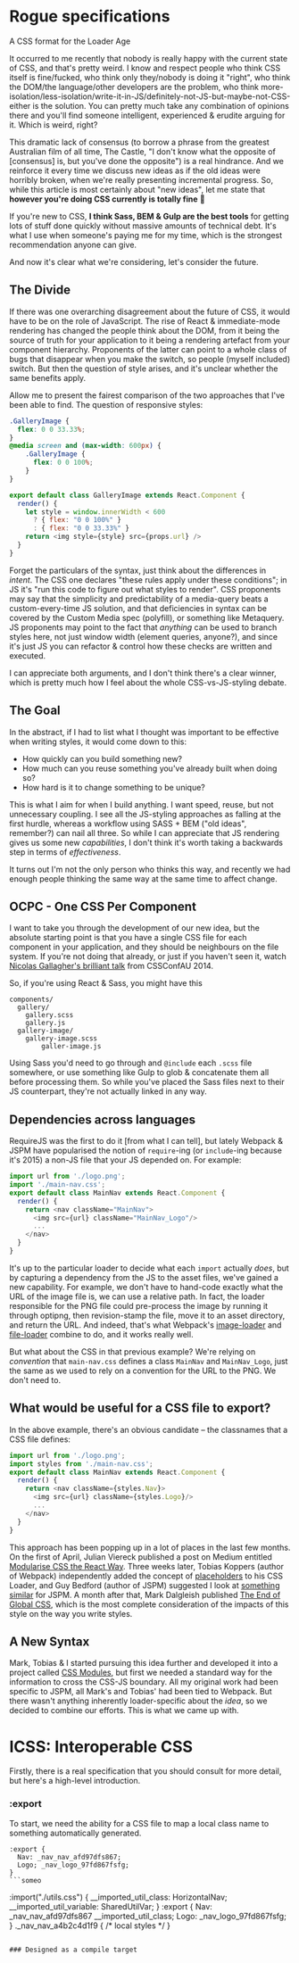 # Rogue specifications
A CSS format for the Loader Age

It occurred to me recently that nobody is really happy with the current state of CSS, and that's pretty weird. I know and respect people who think CSS itself is fine/fucked, who think only they/nobody is doing it "right", who think the DOM/the language/other developers are the problem, who think more-isolation/less-isolation/write-it-in-JS/definitely-not-JS-but-maybe-not-CSS-either is the solution. You can pretty much take any combination of opinions there and you'll find someone intelligent, experienced & erudite arguing for it. Which is weird, right?

This dramatic lack of consensus (to borrow a phrase from the greatest Australian film of all time, The Castle, "I don't know what the opposite of [consensus] is, but you've done the opposite") is a real hindrance. And we reinforce it every time we discuss new ideas as if the old ideas were horribly broken, when we're really presenting incremental progress. So, while this article is most certainly about "new ideas", let me state that **however you're doing CSS currently is totally fine** 🙏

If you're new to CSS, **I think Sass, BEM & Gulp are the best tools** for getting lots of stuff done quickly without massive amounts of technical debt. It's what I use when someone's paying me for my time, which is the strongest recommendation anyone can give.

And now it's clear what we're considering, let's consider the future.

## The Divide

If there was one overarching disagreement about the future of CSS, it would have to be on the role of JavaScript. The rise of React & immediate-mode rendering has changed the people think about the DOM, from it being the source of truth for your application to it being a rendering artefact from your component hierarchy. Proponents of the latter can point to a whole class of bugs that disappear when you make the switch, so people (myself included) switch. But then the question of style arises, and it's unclear whether the same benefits apply.

Allow me to present the fairest comparison of the two approaches that I've been able to find. The question of responsive styles:

```css
.GalleryImage {
  flex: 0 0 33.33%;
}
@media screen and (max-width: 600px) {
	.GalleryImage {
	  flex: 0 0 100%;
	}
}
```

```js
export default class GalleryImage extends React.Component {
  render() {
    let style = window.innerWidth < 600
      ? { flex: "0 0 100%" }
      : { flex: "0 0 33.33%" }
    return <img style={style} src={props.url} />
  }
}
```

Forget the particulars of the syntax, just think about the differences in *intent*. The CSS one declares "these rules apply under these conditions"; in JS it's "run this code to figure out what styles to render". CSS proponents may say that the simplicity and predictability of a media-query beats a custom-every-time JS solution, and that deficiencies in syntax can be covered by the Custom Media spec (polyfill), or something like Metaquery. JS proponents may point to the fact that *anything* can be used to branch styles here, not just window width (element queries, anyone?), and since it's just JS you can refactor & control how these checks are written and executed.

I can appreciate both arguments, and I don't think there's a clear winner, which is pretty much how I feel about the whole CSS-vs-JS-styling debate.

## The Goal

In the abstract, if I had to list what I thought was important to be effective when writing styles, it would come down to this:

- How quickly can you build something new?
- How much can you reuse something you've already built when doing so?
- How hard is it to change something to be unique?

This is what I aim for when I build anything. I want speed, reuse, but not unnecessary coupling. I see all the JS-styling approaches as falling at the first hurdle, whereas a workflow using SASS + BEM ("old ideas", remember?) can nail all three. So while I can appreciate that JS rendering gives us some new *capabilities*, I don't think it's worth taking a backwards step in terms of *effectiveness*.

It turns out I'm not the only person who thinks this way, and recently we had enough people thinking the same way at the same time to affect change.

## OCPC - One CSS Per Component

I want to take you through the development of our new idea, but the absolute starting point is that you have a single CSS file for each component in your application, and they should be neighbours on the file system. If you're not doing that already, or just if you haven't seen it, watch [Nicolas Gallagher's brilliant talk](https://www.youtube.com/watch?v=m0oMHG6ZXvo) from CSSConfAU 2014.

So, if you're using React & Sass, you might have this

```
components/
  gallery/
    gallery.scss
    gallery.js
  gallery-image/
    gallery-image.scss
		galler-image.js
```

Using Sass you'd need to go through and `@include` each `.scss` file somewhere, or use something like Gulp to glob & concatenate them all before processing them. So while you've placed the Sass files next to their JS counterpart, they're not actually linked in any way.

## Dependencies across languages

RequireJS was the first to do it [from what I can tell], but lately Webpack & JSPM have popularised the notion of `require`-ing (or `include`-ing because it's 2015) a non-JS file that your JS depended on. For example:

```js
import url from './logo.png';
import './main-nav.css';
export default class MainNav extends React.Component {
  render() {
    return <nav className="MainNav">
      <img src={url} className="MainNav_Logo"/>
      ...
    </nav>
  }
}
```

It's up to the particular loader to decide what each `import` actually *does*, but by capturing a dependency from the JS to the asset files, we've gained a new capability. For example, we don't have to hand-code exactly what the URL of the image file is, we can use a relative path. In fact, the loader responsible for the PNG file could pre-process the image by running it through optipng, then revision-stamp the file, move it to an asset directory, and return the URL. And indeed, that's what Webpack's [image-loader](https://github.com/tcoopman/image-webpack-loader) and [file-loader](https://github.com/webpack/file-loader) combine to do, and it works really well.

But what about the CSS in that previous example? We're relying on *convention* that `main-nav.css` defines a class `MainNav` and `MainNav_Logo`, just the same as we used to rely on a convention for the URL to the PNG. We don't need to.

## What would be useful for a CSS file to export?

In the above example, there's an obvious candidate – the classnames that a CSS file defines:

```js
import url from './logo.png';
import styles from './main-nav.css';
export default class MainNav extends React.Component {
  render() {
    return <nav className={styles.Nav}>
      <img src={url} className={styles.Logo}/>
      ...
    </nav>
  }
}
```

This approach has been popping up in a lot of places in the last few months. On the first of April, Julian Viereck published a post on Medium entitled [Modularise CSS the React Way](https://medium.com/@jviereck/modularise-css-the-react-way-1e817b317b04). Three weeks later, Tobias Koppers (author of Webpack) independently added the concept of [placeholders](https://github.com/webpack/css-loader/commit/d2c9c25721a711b0fe041c597b43646e82d9f145#diff-04c6e90faac2675aa89e2176d2eec7d8) to his CSS Loader, and Guy Bedford (author of JSPM) suggested I look at [something similar](https://github.com/systemjs/plugin-css/issues/30) for JSPM. A month after that, Mark Dalgleish published [The End of Global CSS](https://medium.com/seek-ui-engineering/the-end-of-global-css-90d2a4a06284), which is the most complete consideration of the impacts of this style on the way you write styles.

## A New Syntax

Mark, Tobias & I started pursuing this idea further and developed it into a project called [CSS Modules](https://github.com/css-modules/css-modules), but first we needed a standard way for the information to cross the CSS-JS boundary. All my original work had been specific to JSPM, all Mark's and Tobias' had been tied to Webpack. But there wasn't anything inherently loader-specific about the *idea*, so we decided to combine our efforts. This is what we came up with.

# ICSS: Interoperable CSS

Firstly, there is a real specification that you should consult for more detail, but here's a high-level introduction.

### :export

To start, we need the ability for a CSS file to map a local class name to something automatically generated.

```
:export {
  Nav: _nav_nav_afd97dfs867;
  Logo; _nav_logo_97fd867fsfg;
}
```someo

```
:import("./utils.css") {
  __imported_util_class: HorizontalNav;
  __imported_util_variable: SharedUtilVar;
}
:export {
  Nav: _nav_nav_afd97dfs867 __imported_util_class;
	Logo: _nav_logo_97fd867fsfg;
}
._nav_nav_a4b2c4d1f9 {
  /* local styles */
}

```

### Designed as a compile target

